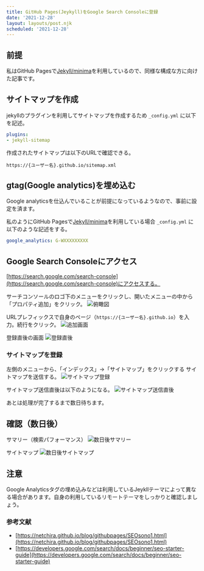 ```yaml
---
title: GitHub Pages(Jeykyll)をGoogle Search Consoleに登録
date: '2021-12-28'
layout: layouts/post.njk
scheduled: '2021-12-28'
---
```


## 前提
私はGitHub Pagesで[Jekyll/minima](https://github.com/jekyll/minima)を利用しているので、同様な構成な方に向けた記事です。

## サイトマップを作成
jekyllのプラグインを利用してサイトマップを作成するため `_config.yml` に以下を記述。
```yml
plugins:
- jekyll-sitemap
```

作成されたサイトマップは以下のURLで確認できる。

`https://{ユーザー名}.github.io/sitemap.xml`


## gtag(Google analytics)を埋め込む
Google analyticsを仕込んでいることが前提になっているようなので、事前に設定を済ます。

私のようにGitHub Pagesで[Jekyll/minima](https://github.com/jekyll/minima)を利用している場合
`_config.yml` に以下のような記述をする。
```yml
google_analytics: G-WXXXXXXXXX
```

## Google Search Consoleにアクセス
[https://search.google.com/search-console](https://search.google.com/search-console)にアクセスする。



サーチコンソールのロゴ下のメニューをクリックし、開いたメニューの中から「プロパティ追加」をクリック。
![俯瞰図](https://i.gyazo.com/dce2b95d46361ad38e873d5e5e9e9291.png)



URLプレフィックスで自身のページ（`https://{ユーザー名}.github.io`）を入力。続行をクリック。
![追加画面](https://i.gyazo.com/2d834c38eedd04d1d42663f7dcc4a1c0.png)



登録直後の画面
![登録直後](https://i.gyazo.com/c3ccc8921cac92ce03d4964cc6a78e84.png)



### サイトマップを登録
左側のメニューから、「インデックス」->「サイトマップ」をクリックする
サイトマップを送信する。
![サイトマップ登録](https://i.gyazo.com/e987cfaa2328b58a5b42d9d070929f48.png)



サイトマップ送信直後は以下のようになる。
![サイトマップ送信直後](https://i.gyazo.com/eaf2aa36d0e725c9f4a01da5ef6c833f.png)



あとは処理が完了するまで数日待ちます。

## 確認（数日後）

サマリー（検索パフォーマンス）
![数日後サマリー](https://i.gyazo.com/70fde43f72dc84263a0f662eb5c8e4af.png)

サイトマップ
![数日後サイトマップ](https://i.gyazo.com/175db4f4b7552d5169601a659b7ece4a.png)

## 注意
Google Analyticsタグの埋め込みなどは利用しているJeykllテーマによって異なる場合があります。自身の利用しているリモートテーマをしっかりと確認しましょう。

### 参考文献
- [https://netchira.github.io/blog/githubpages/SEOsono1.html](https://netchira.github.io/blog/githubpages/SEOsono1.html)
- [https://developers.google.com/search/docs/beginner/seo-starter-guide](https://developers.google.com/search/docs/beginner/seo-starter-guide)
